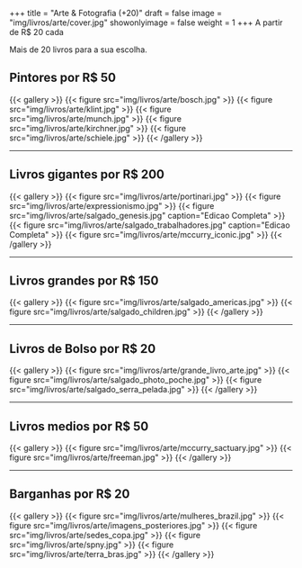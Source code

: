 +++
title = "Arte & Fotografia (+20)"
draft = false
image = "img/livros/arte/cover.jpg"
showonlyimage = false
weight = 1
+++
A partir de <span class="price">R$ 20</span> cada
</br>

Mais de 20 livros para a sua escolha.
<!--more-->

## Pintores por R$ 50

{{< gallery >}}
	{{< figure src="img/livros/arte/bosch.jpg" >}}
	{{< figure src="img/livros/arte/klint.jpg" >}}
	{{< figure src="img/livros/arte/munch.jpg" >}}
	{{< figure src="img/livros/arte/kirchner.jpg" >}}
	{{< figure src="img/livros/arte/schiele.jpg" >}}
{{< /gallery >}}

---

## Livros gigantes por R$ 200

{{< gallery >}}
	{{< figure src="img/livros/arte/portinari.jpg" >}}
	{{< figure src="img/livros/arte/expressionismo.jpg" >}}
	{{< figure src="img/livros/arte/salgado_genesis.jpg" caption="Edicao Completa" >}}
	{{< figure src="img/livros/arte/salgado_trabalhadores.jpg" caption="Edicao Completa" >}}
	{{< figure src="img/livros/arte/mccurry_iconic.jpg" >}}
{{< /gallery >}}

---

## Livros grandes por R$ 150

{{< gallery >}}
	{{< figure src="img/livros/arte/salgado_americas.jpg" >}}
	{{< figure src="img/livros/arte/salgado_children.jpg" >}}
{{< /gallery >}}

---

## Livros de Bolso por R$ 20

{{< gallery >}}
	{{< figure src="img/livros/arte/grande_livro_arte.jpg" >}}
	{{< figure src="img/livros/arte/salgado_photo_poche.jpg" >}}
	{{< figure src="img/livros/arte/salgado_serra_pelada.jpg" >}}
{{< /gallery >}}

---

## Livros medios por R$ 50

{{< gallery >}}
	{{< figure src="img/livros/arte/mccurry_sactuary.jpg" >}}
	{{< figure src="img/livros/arte/freeman.jpg" >}}
{{< /gallery >}}

---

## Barganhas por R$ 20

{{< gallery >}}
	{{< figure src="img/livros/arte/mulheres_brazil.jpg" >}}
	{{< figure src="img/livros/arte/imagens_posteriores.jpg" >}}
	{{< figure src="img/livros/arte/sedes_copa.jpg" >}}
	{{< figure src="img/livros/arte/spny.jpg" >}}
	{{< figure src="img/livros/arte/terra_bras.jpg" >}}
{{< /gallery >}}
